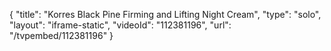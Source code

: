 {
    "title": "Korres Black Pine Firming and Lifting Night Cream",
    "type": "solo",
    "layout": "iframe-static",
    "videoId": "112381196",
    "url": "\/tvpembed\/112381196"
}